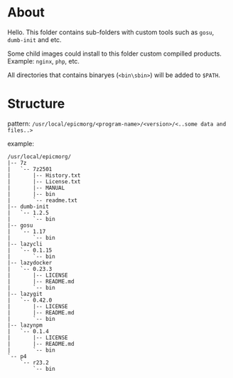 # About
Hello. This folder contains sub-folders with custom tools such as `gosu`, `dumb-init` and etc.

Some child images could install to this folder custom compilled products. Example: `nginx`, `php`, etc.

All directories that contains binaryes (`<bin\sbin>`) will be added to `$PATH`.

# Structure
pattern: `/usr/local/epicmorg/<program-name>/<version>/<..some data and files..>`

example:
```
/usr/local/epicmorg/
|-- 7z
|   `-- 7z2501
|       |-- History.txt
|       |-- License.txt
|       |-- MANUAL
|       |-- bin
|       `-- readme.txt
|-- dumb-init
|   `-- 1.2.5
|       `-- bin
|-- gosu
|   `-- 1.17
|       `-- bin
|-- lazycli
|   `-- 0.1.15
|       `-- bin
|-- lazydocker
|   `-- 0.23.3
|       |-- LICENSE
|       |-- README.md
|       `-- bin
|-- lazygit
|   `-- 0.42.0
|       |-- LICENSE
|       |-- README.md
|       `-- bin
|-- lazynpm
|   `-- 0.1.4
|       |-- LICENSE
|       |-- README.md
|       `-- bin
`-- p4
    `-- r23.2
        `-- bin
```
